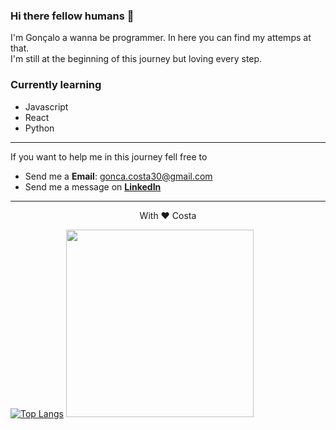 ### Hi there fellow humans 👋

I'm Gonçalo a wanna be programmer. In here you can find my attemps at that.\
I'm still at the beginning of this journey but loving every step.




### Currently learning
- Javascript
- React
- Python

---

If you want to help me in this journey fell free to
- Send me a **Email**: gonca.costa30@gmail.com
- Send me a message on **[LinkedIn](https://www.linkedin.com/in/gonçalo-costa-946693229/)**

---

<center>With ❤️ Costa</center>


[![Top Langs](https://github-readme-stats.vercel.app/api/top-langs/?username=Costa-atsoC&layout=compact)](https://github.com/anuraghazra/github-readme-stats)
<img src="https://user-images.githubusercontent.com/94967933/186885482-cef89a83-9e5e-4edd-b81f-f54ed5b15e6e.jpg" width=300 />
